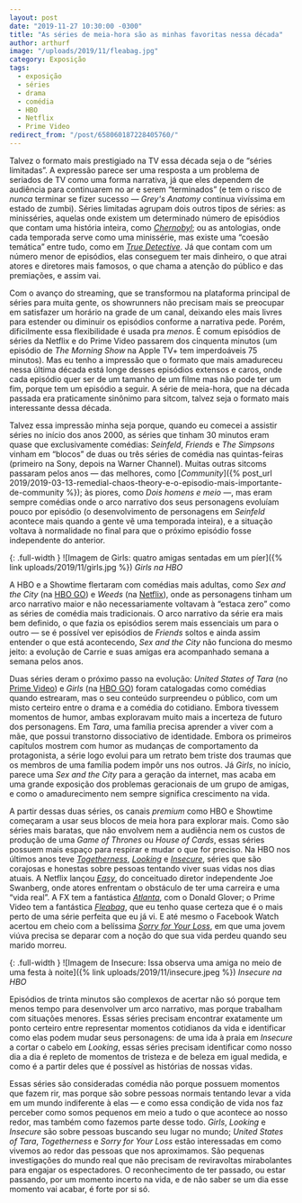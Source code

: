 ```yaml
---
layout: post
date: "2019-11-27 10:30:00 -0300"
title: "As séries de meia-hora são as minhas favoritas nessa década"
author: arthurf
image: "/uploads/2019/11/fleabag.jpg"
category: Exposição
tags:
  - exposição
  - séries
  - drama
  - comédia
  - HBO
  - Netflix
  - Prime Video
redirect_from: "/post/658060187228405760/"
---
```


Talvez o formato mais prestigiado na TV essa década seja o de “séries limitadas”. A expressão parece ser uma resposta a um problema de seriados de TV como uma forma narrativa, já que eles dependem de audiência para continuarem no ar e serem “terminados” (e tem o risco de _nunca_ terminar se fizer sucesso — _Grey's Anatomy_ continua vivíssima em estado de zumbi). Séries limitadas agrupam dois outros tipos de séries: as minisséries, aquelas onde existem um determinado número de episódios que contam uma história inteira, como [_Chernobyl_](/2019/chernobyl/); ou as antologias, onde cada temporada serve como uma minissérie, mas existe uma “coesão temática” entre tudo, como em [_True Detective_](/2014/true-detective/). Já que contam com um número menor de episódios, elas conseguem ter mais dinheiro, o que atrai atores e diretores mais famosos, o que chama a atenção do público e das premiações, e assim vai.

Com o avanço do streaming, que se transformou na plataforma principal de séries para muita gente, os showrunners não precisam mais se preocupar em satisfazer um horário na grade de um canal, deixando eles mais livres para estender ou diminuir os episódios conforme a narrativa pede. Porém, dificilmente essa flexibilidade é usada pra _menos_. É comum episódios de séries da Netflix e do Prime Video passarem dos cinquenta minutos (um episódio de _The Morning Show_ na Apple TV+ tem imperdoáveis 75 minutos). Mas eu tenho a impressão que o formato que mais amadureceu nessa última década está longe desses episódios extensos e caros, onde cada episódio quer ser de um tamanho de um filme mas não pode ter um fim, porque tem um episódio a seguir. A série de meia-hora, que na década passada era praticamente sinônimo para sitcom, talvez seja o formato mais interessante dessa década.

Talvez essa impressão minha seja porque, quando eu comecei a assistir séries no início dos anos 2000, as séries que tinham 30 minutos eram quase que exclusivamente comédias: _Seinfeld_, _Friends_ e _The Simpsons_ vinham em “blocos” de duas ou três séries de comédia nas quintas-feiras (primeiro na Sony, depois na Warner Channel). Muitas outras sitcoms passaram pelos anos — das melhores, como [*Community*]({% post_url 2019/2019-03-13-remedial-chaos-theory-e-o-episodio-mais-importante-de-community %}); às piores, como _Dois homens e meio_ —, mas eram sempre comédias onde o arco narrativo dos seus personagens evoluíam pouco por episódio (o desenvolvimento de personagens em _Seinfeld_ acontece mais quando a gente vê uma temporada inteira), e a situação voltava à normalidade no final para que o próximo episódio fosse independente do anterior.

{: .full-width }
![Imagem de Girls: quatro amigas sentadas em um píer]({% link uploads/2019/11/girls.jpg %})
_Girls na HBO_

A HBO e a Showtime flertaram com comédias mais adultas, como _Sex and the City_ (na [HBO GO](https://www.hbogo.com.br/content/7a5fca68-b253-11e9-8112-0050569a010f)) e _Weeds_ (na [Netflix](https://www.netflix.com/title/70136122)), onde as personagens tinham um arco narrativo maior e não necessariamente voltavam à “estaca zero” como as séries de comédia mais tradicionais. O arco narrativo da série era mais bem definido, o que fazia os episódios serem mais essenciais um para o outro — se é possível ver episódios de _Friends_ soltos e ainda assim entender o que está acontecendo, _Sex and the City_ não funciona do mesmo jeito: a evolução de Carrie e suas amigas era acompanhado semana a semana pelos anos.

Duas séries deram o próximo passo na evolução: _United States of Tara_ (no [Prime Video](https://www.primevideo.com/detail/0SXKWSO6DPPIX3S9HZ4MD1RFQP/)) e _Girls_ (na [HBO GO](https://www.hbogo.com.br/content/5683eb73-cc9a-4a52-be5b-bbd6fa9f82aa)) foram catalogadas como comédias quando estrearam, mas o seu conteúdo surpreendeu o público, com um misto certeiro entre o drama e a comédia do cotidiano. Embora tivessem momentos de humor, ambas exploravam muito mais a incerteza de futuro dos personagens. Em _Tara_, uma família precisa aprender a viver com a mãe, que possui transtorno dissociativo de identidade. Embora os primeiros capítulos mostrem com humor as mudanças de comportamento da protagonista, a série logo evolui para um retrato bem triste dos traumas que os membros de uma família podem impôr uns nos outros. Já _Girls_, no início, parece uma _Sex and the City_ para a geração da internet, mas acaba em uma grande exposição dos problemas geracionais de um grupo de amigas, e como o amadurecimento nem sempre significa crescimento na vida.

A partir dessas duas séries, os canais _premium_ como HBO e Showtime começaram a usar seus blocos de meia hora para explorar mais. Como são séries mais baratas, que não envolvem nem a audiência nem os custos de produção de uma _Game of Thrones_ ou _House of Cards_, essas séries possuem mais espaço para respirar e mudar o que for preciso. Na HBO nos últimos anos teve [_Togetherness_](https://www.hbogo.com.br/content/c2a284c4-f5b5-4506-884e-b1b5c677efe0), [_Looking_](https://www.hbogo.com.br/content/28d31d73-b530-464d-a9bd-ed182c579774) e [_Insecure_](https://www.hbogo.com.br/content/de6957a8-6d4c-49eb-b73d-39f076609510), séries que são corajosas e honestas sobre pessoas tentando viver suas vidas nos dias atuais. A Netflix lançou [_Easy_](https://www.netflix.com/title/80095699), do conceituado diretor independente Joe Swanberg, onde atores enfrentam o obstáculo de ter uma carreira e uma “vida real”. A FX tem a fantástica [_Atlanta_](https://www.netflix.com/title/80123779), com o Donald Glover; o Prime Video tem a fantástica [_Fleabag_](), que eu tenho quase certeza que é o mais perto de uma série perfeita que eu já vi. E até mesmo o Facebook Watch acertou em cheio com a belíssima [_Sorry for Your Loss_](https://www.facebook.com/sorryforyourloss/), em que uma jovem viúva precisa se deparar com a noção do que sua vida perdeu quando seu marido morreu.

{: .full-width }
![Imagem de Insecure: Issa observa uma amiga no meio de uma festa à noite]({% link uploads/2019/11/insecure.jpeg %})
_Insecure na HBO_

Episódios de trinta minutos são complexos de acertar não só porque tem menos tempo para desenvolver um arco narrativo, mas porque trabalham com situações menores. Essas séries precisam encontrar exatamente um ponto certeiro entre representar momentos cotidianos da vida e identificar como elas podem mudar seus personagens: de uma ida à praia em _Insecure_ a cortar o cabelo em _Looking_, essas séries precisam identificar como nosso dia a dia é repleto de momentos de tristeza e de beleza em igual medida, e como é a partir deles que é possível as histórias de nossas vidas.

Essas séries são consideradas comédia não porque possuem momentos que fazem rir, mas porque são sobre pessoas normais tentando levar a vida em um mundo indiferente à elas — e como essa condição de vida nos faz perceber como somos pequenos em meio a tudo o que acontece ao nosso redor, mas também como fazemos parte desse todo. _Girls_, _Looking_ e _Insecure_ são sobre pessoas buscando seu lugar no mundo; _United States of Tara_, _Togetherness_ e _Sorry for Your Loss_ estão interessadas em como vivemos ao redor das pessoas que nos aproximamos. São pequenas investigações do mundo real que não precisam de reviravoltas mirabolantes para engajar os espectadores. O reconhecimento de ter passado, ou estar passando, por um momento incerto na vida, e de não saber se um dia esse momento vai acabar, é forte por si só.
